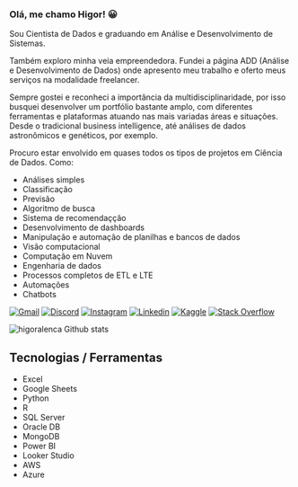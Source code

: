 ### Olá, me chamo Higor!  😀

 Sou Cientista de Dados e graduando em Análise e Desenvolvimento de Sistemas.

 Também exploro minha veia empreendedora. Fundei a página ADD (Análise e Desenvolvimento de Dados) onde apresento meu trabalho e oferto meus serviços na modalidade freelancer.

 Sempre gostei e reconheci a importância da multidisciplinaridade, por isso busquei desenvolver um portfólio bastante amplo, com diferentes ferramentas e plataformas atuando nas mais variadas áreas e situações. Desde o tradicional business intelligence, até análises de dados astronômicos e genéticos, por exemplo. 
 
 Procuro estar envolvido em quases todos os tipos de projetos em Ciência de Dados. Como: 

 - Análises simples 
 - Classificação
 - Previsão
 - Algoritmo de busca
 - Sistema de recomendaçção
 - Desenvolvimento de dashboards
 - Manipulação e automação de planilhas e bancos de dados 
 - Visão computacional
 - Computação em Nuvem 
 - Engenharia de dados
 - Processos completos de ETL e LTE
 - Automações
 - Chatbots
 

[![Gmail](https://img.shields.io/badge/Gmail-D14836?style=for-the-badge&logo=gmail&logoColor=white)](higoralencar98@gmail.com)
[![Discord](https://img.shields.io/badge/Discord-7289DA?style=for-the-badge&logo=discord&logoColor=white)](https://discord.gg/ztayKUdt)
[![Instagram](https://img.shields.io/badge/Instagram-E4405F?style=for-the-badge&logo=instagram&logoColor=white)](https://www.instagram.com/add_dados/)
[![Linkedin](https://img.shields.io/badge/LinkedIn-0077B5?style=for-the-badge&logo=linkedin&logoColor=white)](www.linkedin.com/in/higor-alencar)
[![Kaggle](https://img.shields.io/badge/Kaggle-20BEFF?style=for-the-badge&logo=Kaggle&logoColor=white)](https://www.kaggle.com/higoralencar)
[![Stack Overflow](https://img.shields.io/badge/Stack_Overflow-FE7A16?style=for-the-badge&logo=stack-overflow&logoColor=white)](https://stackoverflow.com/users/26262968/higor-alencar)


![higoralenca Github stats](https://github-readme-stats.vercel.app/api?username=higoralenca&show_icons=true&theme=tokyonight)

## Tecnologias / Ferramentas

- Excel
- Google Sheets
- Python
- R
- SQL Server
- Oracle DB
- MongoDB
- Power BI
- Looker Studio
- AWS
- Azure
